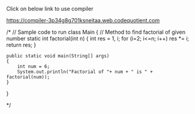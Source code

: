 Click on below link to use compiler

https://compiler-3p34g8g701ksneitaa.web.codequotient.com

/*
// Sample code to run
class Main
{
    // Method to find factorial of given number
    static int factorial(int n)
    {
        int res = 1, i;
        for (i=2; i<=n; i++)
            res *= i;
        return res;
    }
      
    public static void main(String[] args) 
    {
        int num = 6;
        System.out.println("Factorial of "+ num + " is " + factorial(num));
    }
}

*/
